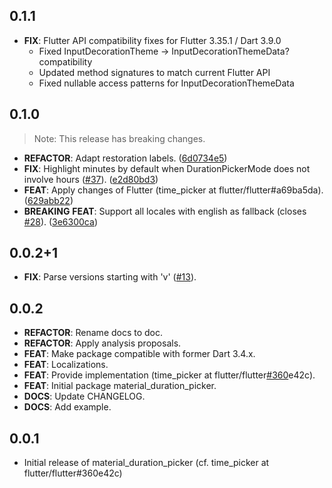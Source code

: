 ## 0.1.1

- **FIX**: Flutter API compatibility fixes for Flutter 3.35.1 / Dart 3.9.0
  - Fixed InputDecorationTheme -> InputDecorationThemeData? compatibility
  - Updated method signatures to match current Flutter API
  - Fixed nullable access patterns for InputDecorationThemeData

## 0.1.0

> Note: This release has breaking changes.

 - **REFACTOR**: Adapt restoration labels. ([6d0734e5](https://github.com/Oberhauser-Dev/dart_packages/commit/6d0734e52bca2dc55184f8b93371e43abac56d45))
 - **FIX**: Highlight minutes by default when DurationPickerMode does not involve hours ([#37](https://github.com/Oberhauser-Dev/dart_packages/issues/37)). ([e2d80bd3](https://github.com/Oberhauser-Dev/dart_packages/commit/e2d80bd326ccb4beebe9177e3b98618de36f87cb))
 - **FEAT**: Apply changes of Flutter (time_picker at flutter/flutter#a69ba5da). ([629abb22](https://github.com/Oberhauser-Dev/dart_packages/commit/629abb22f30ffb97c57105a2c371d176f5222601))
 - **BREAKING** **FEAT**: Support all locales with english as fallback (closes [#28](https://github.com/Oberhauser-Dev/dart_packages/issues/28)). ([3e6300ca](https://github.com/Oberhauser-Dev/dart_packages/commit/3e6300ca055d5e71dba02efa95aa6ab29e3c395c))

## 0.0.2+1

 - **FIX**: Parse versions starting with 'v' ([#13](https://github.com/Oberhauser-dev/dart_packages/issues/13)).

## 0.0.2

 - **REFACTOR**: Rename docs to doc.
 - **REFACTOR**: Apply analysis proposals.
 - **FEAT**: Make package compatible with former Dart 3.4.x.
 - **FEAT**: Localizations.
 - **FEAT**: Provide implementation (time_picker at flutter/flutter[#360](https://github.com/Oberhauser-dev/dart_packages/issues/360)e42c).
 - **FEAT**: Initial package material_duration_picker.
 - **DOCS**: Update CHANGELOG.
 - **DOCS**: Add example.

## 0.0.1

* Initial release of material_duration_picker (cf. time_picker at flutter/flutter#360e42c)
